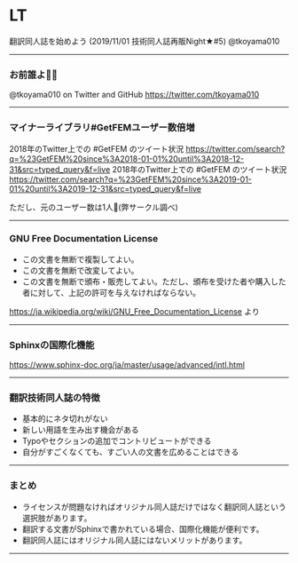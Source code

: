 # LT

翻訳同人誌を始めよう
(2019/11/01 技術同人誌再販Night★#5) @tkoyama010

---
### お前誰よ👨‍💻

@tkoyama010 on Twitter and GitHub
https://twitter.com/tkoyama010

---
### マイナーライブラリ#GetFEMユーザー数倍増

2018年のTwitter上での #GetFEM のツイート状況
https://twitter.com/search?q=%23GetFEM%20since%3A2018-01-01%20until%3A2018-12-31&src=typed_query&f=live
2018年のTwitter上での #GetFEM のツイート状況
https://twitter.com/search?q=%23GetFEM%20since%3A2019-01-01%20until%3A2019-12-31&src=typed_query&f=live

ただし、元のユーザー数は1人🙂(弊サークル調べ)

---
### GNU Free Documentation License

- この文書を無断で複製してよい。
- この文書を無断で改変してよい。
- この文書を無断で頒布・販売してよい。ただし、頒布を受けた者や購入した者に対して、上記の許可を与えなければならない。

https://ja.wikipedia.org/wiki/GNU_Free_Documentation_License より

---
### Sphinxの国際化機能

https://www.sphinx-doc.org/ja/master/usage/advanced/intl.html

---
### 翻訳技術同人誌の特徴

- 基本的にネタ切れがない
- 新しい用語を生み出す機会がある
- Typoやセクションの追加でコントリビュートができる
- 自分がすごくなくても、すごい人の文書を広めることはできる

---
### まとめ

- ライセンスが問題なければオリジナル同人誌だけではなく翻訳同人誌という選択肢があります。
- 翻訳する文書がSphinxで書かれている場合、国際化機能が便利です。
- 翻訳同人誌にはオリジナル同人誌にはないメリットがあります。

---
